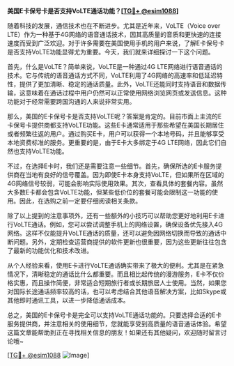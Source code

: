 **美国E卡保号卡是否支持VoLTE通话功能？[[TG💪+ @esim1088](https://t.me/s/esim1088)]**

随着科技的发展，通信技术也在不断进步。尤其是近年来，VoLTE（Voice over LTE）作为一种基于4G网络的语音通话技术，因其高质量的音质和更快速的连接速度而受到广泛欢迎。对于许多需要在美国使用手机的用户来说，了解E卡保号卡是否支持VoLTE功能显得尤为重要。今天，我们就来详细探讨一下这个问题。

首先，什么是VoLTE？简单来说，VoLTE是一种通过4G LTE网络进行语音通话的技术。它与传统的语音通话方式不同，VoLTE利用了4G网络的高速率和低延迟特性，提供了更加清晰、稳定的通话质量。此外，VoLTE还能同时支持语音和数据传输，这意味着在通话过程中用户仍然可以正常使用网络浏览网页或发送信息。这种功能对于经常需要跨国沟通的人来说非常实用。

那么，美国的E卡保号卡是否支持VoLTE呢？答案是肯定的。目前市面上主流的E卡保号卡提供商都支持VoLTE功能。这些E卡通常适用于那些希望在美国长期居住或者频繁往返的用户。通过购买E卡，用户可以获得一个本地号码，并且能够享受本地资费标准的服务。更重要的是，由于E卡大多绑定于4G LTE网络，因此它们自然也支持VoLTE功能。

不过，在选择E卡时，我们还是需要注意一些细节。首先，确保所选的E卡服务提供商在当地有良好的信号覆盖。因为即使E卡本身支持VoLTE，但如果所在区域的4G网络信号较弱，可能会影响实际使用效果。其次，查看具体的套餐内容。虽然大多数E卡都会包含VoLTE功能，但某些低价位的套餐可能会限制这一功能的使用。因此，在选购之前一定要仔细阅读相关条款。

除了以上提到的注意事项外，还有一些额外的小技巧可以帮助您更好地利用E卡进行VoLTE通话。例如，您可以尝试调整手机上的网络设置，确保设备优先接入4G网络。这样不仅能提升VoLTE通话的质量，还可以避免因网络切换而导致的通话中断问题。另外，定期检查运营商提供的软件更新也很重要，因为这些更新往往包含了最新的功能优化和技术改进。

从个人经验来看，使用E卡进行VoLTE通话确实带来了极大的便利。尤其是在紧急情况下，清晰稳定的通话比什么都重要。而且相比起传统的漫游服务，E卡不仅价格实惠，而且操作简便，非常适合短期旅行者或长期旅居人士使用。当然，如果您对国际长途通话频率较高的话，也可以考虑结合其他语音解决方案，比如Skype或其他即时通讯工具，以进一步降低通话成本。

总之，美国的E卡保号卡是完全可以支持VoLTE通话功能的。只要选择合适的E卡服务提供商，并注意相关的使用细节，您就能享受到高质量的语音通话体验。希望这篇文章能帮助到正在寻找相关信息的朋友！如果还有其他疑问，欢迎随时留言讨论哦~

[[TG💪+ @esim1088](https://t.me/s/esim1088) ![Image](https://i.postimg.cc/4NQfJmqS/Snipaste-2025-05-13-00-14-12.png)]